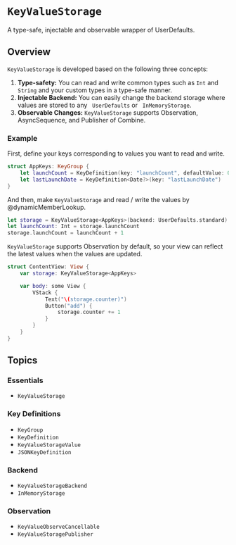 # ``KeyValueStorage``

A type-safe, injectable and observable wrapper of UserDefaults.

## Overview

`KeyValueStorage` is developed based on the following three concepts:
1. **Type-safety:** You can read and write common types such as `Int` and `String` and your custom types in a type-safe manner.
2. **Injectable Backend:** You can easily change the backend storage where values are stored to any ` UserDefaults` or ` InMemoryStorage`.
3. **Observable Changes:** `KeyValueStorage` supports Observation, AsyncSequence, and Publisher of Combine.

### Example
First, define your keys corresponding to values you want to read and write.
```swift
struct AppKeys: KeyGroup {
    let launchCount = KeyDefinition(key: "launchCount", defaultValue: 0)
    let lastLaunchDate = KeyDefinition<Date?>(key: "lastLaunchDate")
}
```

And then, make `KeyValueStorage` and read / write the values by @dynamicMemberLookup.
```swift
let storage = KeyValueStorage<AppKeys>(backend: UserDefaults.standard)
let launchCount: Int = storage.launchCount
storage.launchCount = launchCount + 1
```

`KeyValueStorage` supports Observation by default, so your view can reflect the latest values when the values are updated.

```swift
struct ContentView: View {
    var storage: KeyValueStorage<AppKeys>

    var body: some View {
        VStack {
            Text("\(storage.counter)")
            Button("add") {
                storage.counter += 1
            }
        }
    }
}
```

## Topics 
### Essentials
- ``KeyValueStorage``

### Key Definitions
- ``KeyGroup``
- ``KeyDefinition``
- ``KeyValueStorageValue``
- ``JSONKeyDefinition``

### Backend
- ``KeyValueStorageBackend``
- ``InMemoryStorage``

### Observation
- ``KeyValueObserveCancellable``
- ``KeyValueStoragePublisher``
